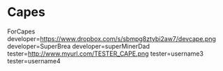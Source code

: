 Capes
=====

ForCapes
developer=https://www.dropbox.com/s/sbmpg8ztybi2aw7/devcape.png
developer=SuperBrea
developer=superMinerDad
tester=http://www.myurl.com/TESTER_CAPE.png
tester=username3
tester=username4
